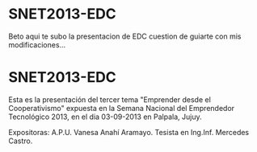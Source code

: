 SNET2013-EDC
============

Beto aqui te subo la presentacion de EDC cuestion de guiarte con mis modificaciones...

SNET2013-EDC
============

Esta es la presentación del tercer tema "Emprender desde el Cooperativismo" expuesta en
la Semana Nacional del Emprendedor Tecnológico 2013, en el dia 03-09-2013 en Palpala, Jujuy.

Expositoras: 
           A.P.U. Vanesa Anahí Aramayo.
           Tesista en Ing.Inf. Mercedes Castro.
